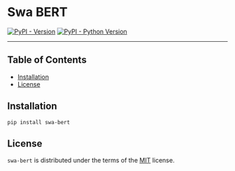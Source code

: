 # Swa BERT

[![PyPI - Version](https://img.shields.io/pypi/v/swa-bert.svg)](https://pypi.org/project/swa-bert)
[![PyPI - Python Version](https://img.shields.io/pypi/pyversions/swa-bert.svg)](https://pypi.org/project/swa-bert)

-----

## Table of Contents

- [Installation](#installation)
- [License](#license)

## Installation

```console
pip install swa-bert
```

## License

`swa-bert` is distributed under the terms of the [MIT](https://spdx.org/licenses/MIT.html) license.
